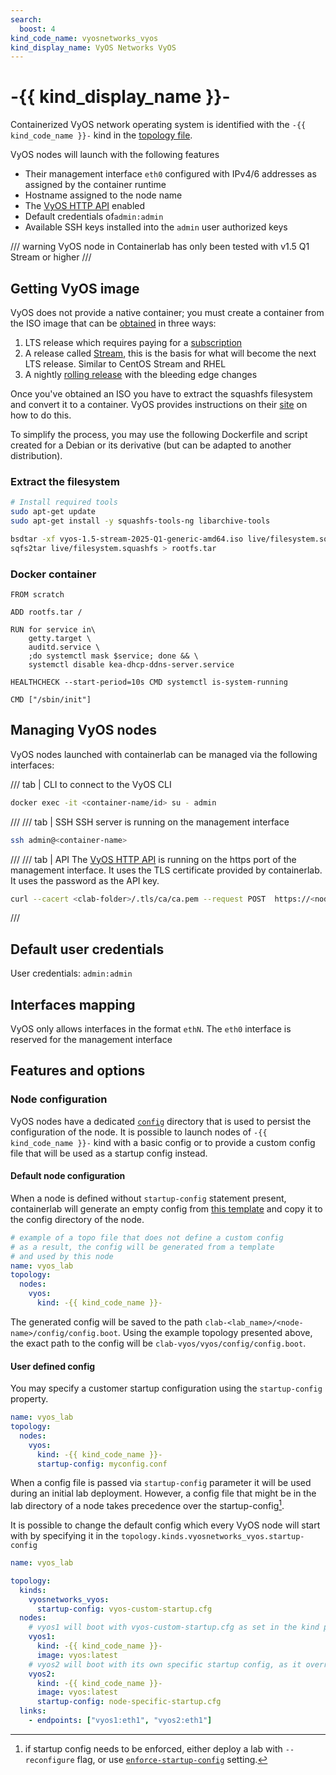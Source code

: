 ```yaml
---
search:
  boost: 4
kind_code_name: vyosnetworks_vyos
kind_display_name: VyOS Networks VyOS
---
```


# -{{ kind_display_name }}-
Containerized VyOS network operating system is identified with the `-{{ kind_code_name }}-` kind in the [topology file](../topo-def-file.md).


VyOS nodes will launch with the following features

* Their management interface `eth0` configured with IPv4/6 addresses as assigned by the container runtime
* Hostname assigned to the node name
* The [VyOS HTTP API](https://docs.vyos.io/en/latest/automation/vyos-api.html) enabled
* Default credentials of`admin:admin`
* Available SSH keys installed into the `admin` user authorized keys

/// warning
VyOS node in Containerlab has only been tested with v1.5 Q1 Stream or higher
///

## Getting VyOS image
<!-- --8<-- [start:vyos-get-image] -->
VyOS does not provide a native container; you must create a container from the ISO image that can be [obtained](https://vyos.net/get/) in three ways:

1. LTS release which requires paying for a [subscription](https://vyos.io/subscriptions/software)
2. A release called [Stream](https://vyos.net/get/stream/), this is the basis for what will become the next LTS release. Similar to CentOS Stream and RHEL
3. A nightly [rolling release](https://vyos.net/get/nightly-builds/) with the bleeding edge changes

Once you've obtained an ISO you have to extract the squashfs filesystem and convert it to a container. VyOS provides instructions on their [site](https://docs.vyos.io/en/latest/installation/virtual/docker.html#deploy-container-from-iso) on how to do this.

To simplify the process, you may use the following Dockerfile and script created for a Debian or its derivative (but can be adapted to another distribution).

### Extract the filesystem

```bash
# Install required tools
sudo apt-get update
sudo apt-get install -y squashfs-tools-ng libarchive-tools

bsdtar -xf vyos-1.5-stream-2025-Q1-generic-amd64.iso live/filesystem.squashfs
sqfs2tar live/filesystem.squashfs > rootfs.tar
```

### Docker container

```Docker
FROM scratch

ADD rootfs.tar /

RUN for service in\
    getty.target \
    auditd.service \
    ;do systemctl mask $service; done && \
    systemctl disable kea-dhcp-ddns-server.service 

HEALTHCHECK --start-period=10s CMD systemctl is-system-running

CMD ["/sbin/init"]
```

<!-- --8<-- [end:vyos-get-image] -->

## Managing VyOS nodes

VyOS nodes launched with containerlab can be managed via the following interfaces:

/// tab | CLI
to connect to the VyOS CLI

```bash
docker exec -it <container-name/id> su - admin
```

///
/// tab | SSH
SSH server is running on the management interface

```bash
ssh admin@<container-name>
```

///
/// tab | API
The [VyOS HTTP API](https://docs.vyos.io/en/latest/automation/vyos-api.html) is running on the https port of the management interface. It uses the TLS certificate provided by containerlab. It uses the password as the API key.

```bash
curl --cacert <clab-folder>/.tls/ca/ca.pem --request POST  https://<node-name>/retrieve --form data='{"op": "showConfig", "path": []}' --form key="admin"
```

///

## Default user credentials

User credentials: `admin:admin`

## Interfaces mapping

VyOS only allows interfaces in the format `ethN`. The `eth0` interface is reserved for the management interface

## Features and options

### Node configuration

VyOS nodes have a dedicated [`config`](../conf-artifacts.md#identifying-a-lab-directory) directory that is used to persist the configuration of the node. It is possible to launch nodes of `-{{ kind_code_name }}-` kind with a basic config or to provide a custom config file that will be used as a startup config instead.

#### Default node configuration

When a node is defined without `startup-config` statement present, containerlab will generate an empty config from [this template](https://github.com/srl-labs/containerlab/blob/main/nodes/vyosnetworks_vyos/vyos.config.boot) and copy it to the config directory of the node.

```yaml
# example of a topo file that does not define a custom config
# as a result, the config will be generated from a template
# and used by this node
name: vyos_lab
topology:
  nodes:
    vyos:
      kind: -{{ kind_code_name }}-
```

The generated config will be saved to the path `clab-<lab_name>/<node-name>/config/config.boot`. Using the example topology presented above, the exact path to the config will be `clab-vyos/vyos/config/config.boot`.

#### User defined config

You may specify a customer startup configuration using the `startup-config` property.

```yaml
name: vyos_lab
topology:
  nodes:
    vyos:
      kind: -{{ kind_code_name }}-
      startup-config: myconfig.conf
```

When a config file is passed via `startup-config` parameter it will be used during an initial lab deployment. However, a config file that might be in the lab directory of a node takes precedence over the startup-config[^1].

It is possible to change the default config which every VyOS node will start with by specifying it in the `topology.kinds.vyosnetworks_vyos.startup-config`

```yaml
name: vyos_lab

topology:
  kinds:
    vyosnetworks_vyos:
      startup-config: vyos-custom-startup.cfg
  nodes:
    # vyos1 will boot with vyos-custom-startup.cfg as set in the kind parameters
    vyos1:
      kind: -{{ kind_code_name }}-
      image: vyos:latest
    # vyos2 will boot with its own specific startup config, as it overrides the kind variables
    vyos2:
      kind: -{{ kind_code_name }}-
      image: vyos:latest
      startup-config: node-specific-startup.cfg
  links:
    - endpoints: ["vyos1:eth1", "vyos2:eth1"]
```

[^1]: if startup config needs to be enforced, either deploy a lab with `--reconfigure` flag, or use [`enforce-startup-config`](../nodes.md#enforce-startup-config) setting.

